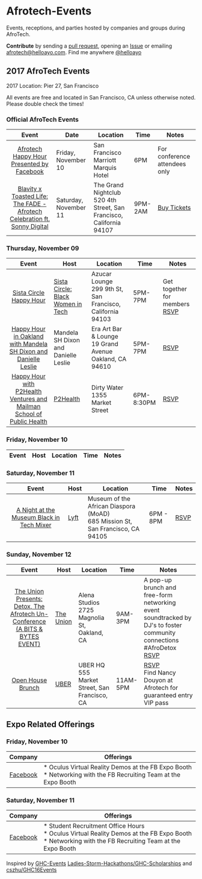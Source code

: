 # Afrotech-Events
Events, receptions, and parties hosted by companies and groups during AfroTech.

**Contribute** by sending a [pull request](https://github.com/helloayo/Afrotech-Events/pulls), opening an [Issue](https://github.com/helloayo/Afrotech-Events/issues) or emailing [afrotech@helloayo.com](mailto:afrotech@helloayo.com). Find me anywhere [@helloayo](https://twitter.com/@helloayo)

## 2017 AfroTech Events

2017 Location: Pier 27, San Francisco

All events are free and located in San Francisco, CA unless otherwise noted. Please double check the times!

### Official AfroTech Events
Event	                 | Date      | Location     | Time	   | Notes        
:---------------------:| ------------- | ------------ | -------- | ------------
[Afrotech Happy Hour Presented by Facebook](http://afrotech.com/schedule/)| Friday, November 10 | San Francisco Marriott Marquis Hotel  | 6PM | For conference attendees only
[Blavity x Toasted Life: The FADE - Afrotech Celebration ft. Sonny Digital](https://www.facebook.com/events/1934265903506845/)|Saturday, November 11 | The Grand Nightclub <br>520 4th Street, San Francisco, California 94107| 9PM-2AM| [Buy Tickets](https://www.facebook.com/events/1934265903506845/) 

### Thursday, November 09
Event	                 | Host      | Location     | Time	   | Notes        
:---------------------:| ------------- | ------------ | -------- | ------------
[Sista Circle Happy Hour](https://www.facebook.com/events/1678308065567147/) | [Sista Circle: Black Women in Tech](https://www.facebook.com/groups/657356877782351/) | Azucar Lounge <br> 299 9th St, San Francisco, California 94103 | 5PM-7PM | Get together for members <br> [RSVP](https://www.facebook.com/events/1678308065567147/)
[Happy Hour in Oakland with Mandela SH Dixon and Danielle Leslie](https://www.eventbrite.com/e/happy-hour-in-oakland-with-mandela-sh-dixon-and-danielle-leslie-tickets-39558336048?aff=es2) | Mandela SH Dixon and Danielle Leslie | Era Art Bar & Lounge <br>19 Grand Avenue Oakland, CA 94610 | 5PM-7PM |[RSVP](https://www.eventbrite.com/e/happy-hour-in-oakland-with-mandela-sh-dixon-and-danielle-leslie-tickets-39558336048?aff=es2)
[Happy Hour with P2Health Ventures and Mailman School of Public Health](https://www.eventbrite.com/e/happy-hour-with-p2health-ventures-and-mailman-school-of-public-health-tickets-39125449272) | [P2Health](http://www.p2health.co/) | Dirty Water <br> 1355 Market Street | 6PM-8:30PM |  [RSVP](https://www.eventbrite.com/e/happy-hour-with-p2health-ventures-and-mailman-school-of-public-health-tickets-39125449272)
### Friday, November 10
Event	                 | Host       | Location     | Time	   | Notes        
:---------------------:| ------------- | ------------ | -------- | ------------

### Saturday, November 11
Event	                 | Host       | Location     | Time	   | Notes        
:---------------------:| ------------- | ------------ | -------- | ------------
[A Night at the Museum Black in Tech Mixer](https://lyftblackintech.splashthat.com/) | [Lyft](https://www.lyft.com/jobs) | Museum of the African Diaspora (MoAD) <br /> 685 Mission St, San Francisco, CA 94105 | 6PM - 8PM | [RSVP](https://lyftblackintech.splashthat.com/)



### Sunday, November 12
Event	                 | Host      | Location     | Time	   | Notes        
:---------------------:| ------------- | ------------ | -------- | ------------
[The Union Presents: Detox, The Afrotech Un-Conference (A BITS & BYTES EVENT)](https://theuniondetox.splashthat.com/)| [The Union](http://www.theunion.io/) | Alena Studios <br> 2725 Magnolia St, Oakland, CA | 9AM-3PM | A pop-up brunch and free-form networking event soundtracked by DJ's to foster community connections  #AfroDetox <br>[RSVP](https://theuniondetox.splashthat.com/)
[Open House Brunch](https://openhousebrunch.splashthat.com/)| [UBER](https://www.uber.com/careers/) | UBER HQ <br> 555 Market Street, San Francisco, CA | 11AM-5PM| [RSVP](https://openhousebrunch.splashthat.com/) <br>Find Nancy Douyon at Afrotech for guaranteed entry VIP pass


## Expo Related Offerings

### Friday, November 10
Company	                 | Offerings         
:---------------------:| ------------- 
[Facebook](https://www.facebook.com/careers/)|* Oculus Virtual Reality Demos at the FB Expo Booth <br>* Networking with the FB Recruiting Team at the Expo Booth 
### Saturday, November 11
Company	                 | Offerings         
:---------------------:| ------------- 
[Facebook](https://www.facebook.com/careers/)|* Student Recruitment Office Hours <br>* Oculus Virtual Reality Demos at the FB Expo Booth <br>* Networking with the FB Recruiting Team at the Expo Booth

Inspired by [GHC-Events](https://github.com/missCarrieMah/GHC-Events/) [Ladies-Storm-Hackathons/GHC-Scholarships](https://github.com/Ladies-Storm-Hackathons/GHC-Scholarships) and [cszhu/GHC16Events](https://github.com/cszhu/GHC16Events)
